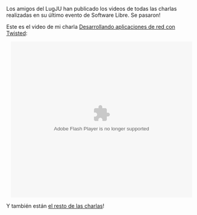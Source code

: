 <html><body><p>Los amigos del LugJU han publicado los videos de todas las charlas realizadas en su último evento de Software Libre. Se pasaron!



Este es el video de mi charla <a href="http://www.juanjoconti.com.ar/2010/11/06/charla-desarrollando-aplicaciones-de-red-con-twisted/" target="_blank">Desarrollando aplicaciones de red con Twisted</a>:



</p><center>

<embed src="http://blip.tv/play/AYKQ%2BksC" type="application/x-shockwave-flash" width="480" height="414" allowscriptaccess="always" allowfullscreen="true"></embed>

</center>

Y también están <a href="http://unnoba.blip.tv/posts?view=archive&amp;nsfw=dc" target="_blank">el resto de las charlas</a>!</body></html>